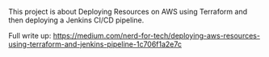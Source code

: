 This project is about Deploying Resources on AWS using Terraform and then deploying a Jenkins CI/CD pipeline.

Full write up: https://medium.com/nerd-for-tech/deploying-aws-resources-using-terraform-and-jenkins-pipeline-1c706f1a2e7c
